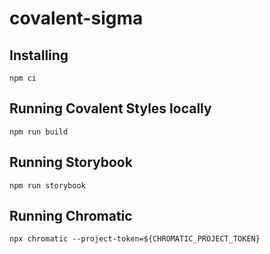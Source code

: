 # covalent-sigma

## Installing

`npm ci`

## Running Covalent Styles locally

`npm run build`

## Running Storybook

`npm run storybook`

## Running Chromatic

`npx chromatic --project-token=${CHROMATIC_PROJECT_TOKEN}`
